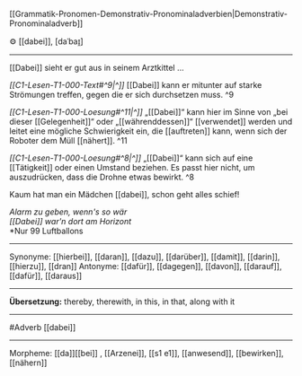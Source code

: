 [[Grammatik-Pronomen-Demonstrativ-Pronominaladverbien|Demonstrativ-Pronominaladverb]]

⚙️ [[dabei]], [daˈbaɪ̯]

---
[[Dabei]] sieht er gut aus in seinem Arztkittel …  

*[[C1-Lesen-T1-000-Text#^9|^]]* [[Dabei]] kann er mitunter auf starke Strömungen treffen, gegen die er sich durchsetzen muss. ^9


*[[C1-Lesen-T1-000-Loesung#^11|^]]* „[[Dabei]]“ kann hier im Sinne von „bei dieser [[Gelegenheit]]“ oder „[[währenddessen]]“ [[verwendet]] werden und leitet eine mögliche Schwierigkeit ein, die [[auftreten]] kann, wenn sich der Roboter dem Müll [[nähert]]. ^11


*[[C1-Lesen-T1-000-Loesung#^8|^]]* „[[Dabei]]“ kann sich auf eine [[Tätigkeit]] oder einen Umstand beziehen. Es passt hier nicht, um auszudrücken, dass die Drohne etwas bewirkt. ^8


Kaum hat man ein Mädchen [[dabei]], schon geht alles schief!

*Alarm zu geben, wenn's so wär*  
*[[Dabei]] war'n dort am Horizont*  
*Nur 99 Luftballons

---
Synonyme: [[hierbei]], [[daran]], [[dazu]], [[darüber]], [[damit]], [[darin]], [[hierzu]], [[dran]]
Antonyme: [[dafür]], [[dagegen]], [[davon]], [[darauf]], [[dafür]], [[daraus]]

---
**Übersetzung:**
thereby, therewith, in this, in that, along with it

---
#Adverb [[dabei]]

---
Morpheme:
[[da]][[bei]]
, [[Arzenei]], [[s1 e1]], [[anwesend]], [[bewirken]], [[nähern]]